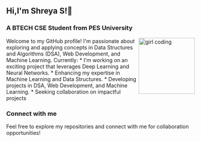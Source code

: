 ## Hi,I'm Shreya S!👋
### A BTECH CSE Student from PES University  ###
<img src="https://i.pinimg.com/originals/0c/b0/ae/0cb0aec97240b7d9746073cd3ba6c26f.gif"  alt="girl coding"  align="right" height="150" >
</img>
Welcome to my GitHub profile! I'm passionate about exploring and applying concepts in Data Structures and Algorithms (DSA), Web Development, and Machine Learning. 
Currently:
*  I'm working on an exciting project that leverages Deep Learning and Neural Networks.
*  Enhancing my expertise in Machine Learning and Data Structures.
*  Developing projects in DSA, Web Development, and Machine Learning.
*  Seeking collaboration on impactful projects

### Connect with me ###



Feel free to explore my repositories and connect with me for collaboration opportunities!



  

<!--
**shreya-tss/shreya-tss** is a ✨ _special_ ✨ repository because its `README.md` (this file) appears on your GitHub profile.

Here are some ideas to get you started:

- 🔭 I’m currently working on ...
- 🌱 I’m currently learning ...
- 👯 I’m looking to collaborate on ...
- 🤔 I’m looking for help with ...
- 💬 Ask me about ...
- 📫 How to reach me: ...
- 😄 Pronouns: ...
- ⚡ Fun fact: ...
-->

